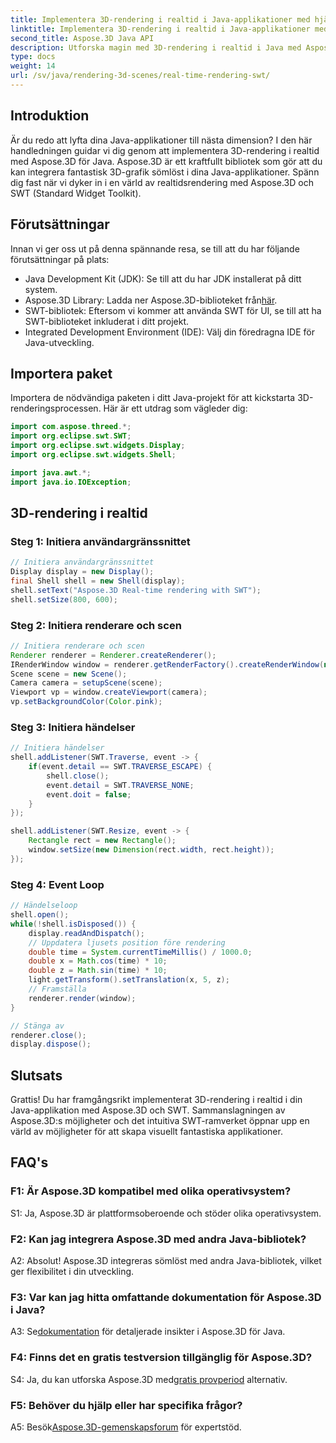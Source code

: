 ```yaml
---
title: Implementera 3D-rendering i realtid i Java-applikationer med hjälp av SWT
linktitle: Implementera 3D-rendering i realtid i Java-applikationer med hjälp av SWT
second_title: Aspose.3D Java API
description: Utforska magin med 3D-rendering i realtid i Java med Aspose.3D. Skapa visuellt fantastiska applikationer utan ansträngning.
type: docs
weight: 14
url: /sv/java/rendering-3d-scenes/real-time-rendering-swt/
---
```

## Introduktion

Är du redo att lyfta dina Java-applikationer till nästa dimension? I den här handledningen guidar vi dig genom att implementera 3D-rendering i realtid med Aspose.3D för Java. Aspose.3D är ett kraftfullt bibliotek som gör att du kan integrera fantastisk 3D-grafik sömlöst i dina Java-applikationer. Spänn dig fast när vi dyker in i en värld av realtidsrendering med Aspose.3D och SWT (Standard Widget Toolkit).

## Förutsättningar

Innan vi ger oss ut på denna spännande resa, se till att du har följande förutsättningar på plats:

- Java Development Kit (JDK): Se till att du har JDK installerat på ditt system.
-  Aspose.3D Library: Ladda ner Aspose.3D-biblioteket från[här](https://releases.aspose.com/3d/java/).
- SWT-bibliotek: Eftersom vi kommer att använda SWT för UI, se till att ha SWT-biblioteket inkluderat i ditt projekt.
- Integrated Development Environment (IDE): Välj din föredragna IDE för Java-utveckling.

## Importera paket

Importera de nödvändiga paketen i ditt Java-projekt för att kickstarta 3D-renderingsprocessen. Här är ett utdrag som vägleder dig:

```java
import com.aspose.threed.*;
import org.eclipse.swt.SWT;
import org.eclipse.swt.widgets.Display;
import org.eclipse.swt.widgets.Shell;

import java.awt.*;
import java.io.IOException;
```

## 3D-rendering i realtid

### Steg 1: Initiera användargränssnittet
```java
// Initiera användargränssnittet
Display display = new Display();
final Shell shell = new Shell(display);
shell.setText("Aspose.3D Real-time rendering with SWT");
shell.setSize(800, 600);
```

### Steg 2: Initiera renderare och scen
```java
// Initiera renderare och scen
Renderer renderer = Renderer.createRenderer();
IRenderWindow window = renderer.getRenderFactory().createRenderWindow(new RenderParameters(), WindowHandle.fromWin32(shell.handle));
Scene scene = new Scene();
Camera camera = setupScene(scene);
Viewport vp = window.createViewport(camera);
vp.setBackgroundColor(Color.pink);
```

### Steg 3: Initiera händelser
```java
// Initiera händelser
shell.addListener(SWT.Traverse, event -> {
    if(event.detail == SWT.TRAVERSE_ESCAPE) {
        shell.close();
        event.detail = SWT.TRAVERSE_NONE;
        event.doit = false;
    }
});

shell.addListener(SWT.Resize, event -> {
    Rectangle rect = new Rectangle();
    window.setSize(new Dimension(rect.width, rect.height));
});
```

### Steg 4: Event Loop
```java
// Händelseloop
shell.open();
while(!shell.isDisposed()) {
    display.readAndDispatch();
    // Uppdatera ljusets position före rendering
    double time = System.currentTimeMillis() / 1000.0;
    double x = Math.cos(time) * 10;
    double z = Math.sin(time) * 10;
    light.getTransform().setTranslation(x, 5, z);
    // Framställa
    renderer.render(window);
}

// Stänga av
renderer.close();
display.dispose();
```

## Slutsats

Grattis! Du har framgångsrikt implementerat 3D-rendering i realtid i din Java-applikation med Aspose.3D och SWT. Sammanslagningen av Aspose.3D:s möjligheter och det intuitiva SWT-ramverket öppnar upp en värld av möjligheter för att skapa visuellt fantastiska applikationer.

## FAQ's

### F1: Är Aspose.3D kompatibel med olika operativsystem?

S1: Ja, Aspose.3D är plattformsoberoende och stöder olika operativsystem.

### F2: Kan jag integrera Aspose.3D med andra Java-bibliotek?

A2: Absolut! Aspose.3D integreras sömlöst med andra Java-bibliotek, vilket ger flexibilitet i din utveckling.

### F3: Var kan jag hitta omfattande dokumentation för Aspose.3D i Java?

 A3: Se[dokumentation](https://reference.aspose.com/3d/java/) för detaljerade insikter i Aspose.3D för Java.

### F4: Finns det en gratis testversion tillgänglig för Aspose.3D?

 S4: Ja, du kan utforska Aspose.3D med[gratis provperiod](https://releases.aspose.com/) alternativ.

### F5: Behöver du hjälp eller har specifika frågor?

 A5: Besök[Aspose.3D-gemenskapsforum](https://forum.aspose.com/c/3d/18) för expertstöd.